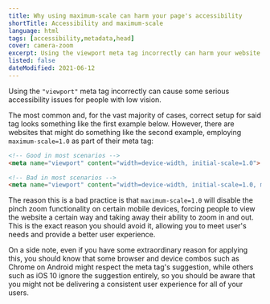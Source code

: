 ```yaml
---
title: Why using maximum-scale can harm your page's accessibility
shortTitle: Accessibility and maximum-scale
language: html
tags: [accessibility,metadata,head]
cover: camera-zoom
excerpt: Using the viewport meta tag incorrectly can harm your website's accessibility. Learn how to prevent problems with this handy guide.
listed: false
dateModified: 2021-06-12
---
```


Using the `"viewport"` meta tag incorrectly can cause some serious accessibility issues for people with low vision.

The most common and, for the vast majority of cases, correct setup for said tag looks something like the first example below. However, there are websites that might do something like the second example, employing `maximum-scale=1.0` as part of their meta tag:

```html
<!-- Good in most scenarios -->
<meta name="viewport" content="width=device-width, initial-scale=1.0">

<!-- Bad in most scenarios -->
<meta name="viewport" content="width=device-width, initial-scale=1.0, maximum-scale=1.0">
```

The reason this is a bad practice is that `maximum-scale=1.0` will disable the pinch zoom functionality on certain mobile devices, forcing people to view the website a certain way and taking away their ability to zoom in and out. This is the exact reason you should avoid it, allowing you to meet user's needs and provide a better user experience.

On a side note, even if you have some extraordinary reason for applying this, you should know that some browser and device combos such as Chrome on Android might respect the meta tag's suggestion, while others such as iOS 10 ignore the suggestion entirely, so you should be aware that you might not be delivering a consistent user experience for all of your users.
